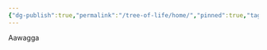 ```yaml
---
{"dg-publish":true,"permalink":"/tree-of-life/home/","pinned":true,"tags":["gardenEntry"]}
---
```


Aawagga
